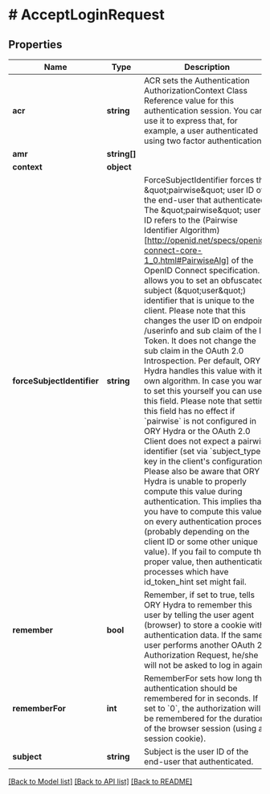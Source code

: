 # # AcceptLoginRequest

## Properties

Name | Type | Description | Notes
------------ | ------------- | ------------- | -------------
**acr** | **string** | ACR sets the Authentication AuthorizationContext Class Reference value for this authentication session. You can use it to express that, for example, a user authenticated using two factor authentication. | [optional]
**amr** | **string[]** |  | [optional]
**context** | **object** |  | [optional]
**forceSubjectIdentifier** | **string** | ForceSubjectIdentifier forces the \&quot;pairwise\&quot; user ID of the end-user that authenticated. The \&quot;pairwise\&quot; user ID refers to the (Pairwise Identifier Algorithm)[http://openid.net/specs/openid-connect-core-1_0.html#PairwiseAlg] of the OpenID Connect specification. It allows you to set an obfuscated subject (\&quot;user\&quot;) identifier that is unique to the client.  Please note that this changes the user ID on endpoint /userinfo and sub claim of the ID Token. It does not change the sub claim in the OAuth 2.0 Introspection.  Per default, ORY Hydra handles this value with its own algorithm. In case you want to set this yourself you can use this field. Please note that setting this field has no effect if &#x60;pairwise&#x60; is not configured in ORY Hydra or the OAuth 2.0 Client does not expect a pairwise identifier (set via &#x60;subject_type&#x60; key in the client&#39;s configuration).  Please also be aware that ORY Hydra is unable to properly compute this value during authentication. This implies that you have to compute this value on every authentication process (probably depending on the client ID or some other unique value).  If you fail to compute the proper value, then authentication processes which have id_token_hint set might fail. | [optional]
**remember** | **bool** | Remember, if set to true, tells ORY Hydra to remember this user by telling the user agent (browser) to store a cookie with authentication data. If the same user performs another OAuth 2.0 Authorization Request, he/she will not be asked to log in again. | [optional]
**rememberFor** | **int** | RememberFor sets how long the authentication should be remembered for in seconds. If set to &#x60;0&#x60;, the authorization will be remembered for the duration of the browser session (using a session cookie). | [optional]
**subject** | **string** | Subject is the user ID of the end-user that authenticated. |

[[Back to Model list]](../../README.md#models) [[Back to API list]](../../README.md#endpoints) [[Back to README]](../../README.md)
